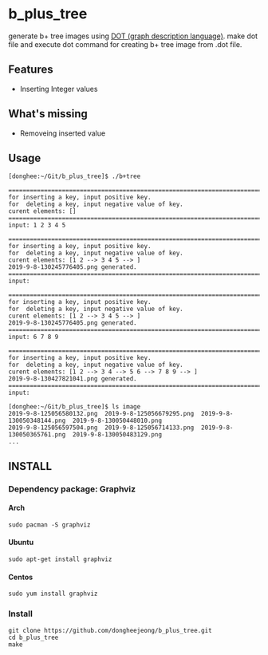 # b_plus_tree
generate b+ tree images using [DOT (graph description language)](https://en.wikipedia.org/wiki/DOT_(graph_description_language)).
make dot file and execute dot command for creating b+ tree image from .dot file.

## Features
*   Inserting Integer values


## What's missing
*   Removeing inserted value

## Usage
```text
[donghee:~/Git/b_plus_tree]$ ./b+tree
```
```text
================================================================================
for inserting a key, input positive key.
for  deleting a key, input negative value of key.
curent elements: []
================================================================================
input: 1 2 3 4 5
```
```text
================================================================================
for inserting a key, input positive key.
for  deleting a key, input negative value of key.
curent elements: [1 2 --> 3 4 5 --> ]
2019-9-8-130245776405.png generated.
================================================================================
input: 
```
```text
================================================================================
for inserting a key, input positive key.
for  deleting a key, input negative value of key.
curent elements: [1 2 --> 3 4 5 --> ]
2019-9-8-130245776405.png generated.
================================================================================
input: 6 7 8 9
```
```text
================================================================================
for inserting a key, input positive key.
for  deleting a key, input negative value of key.
curent elements: [1 2 --> 3 4 --> 5 6 --> 7 8 9 --> ]
2019-9-8-130427821041.png generated.
================================================================================
input: 
```
```text
[donghee:~/Git/b_plus_tree]$ ls image
2019-9-8-125056580132.png  2019-9-8-125056679295.png  2019-9-8-130050348144.png  2019-9-8-130050448010.png
2019-9-8-125056597504.png  2019-9-8-125056714133.png  2019-9-8-130050365761.png  2019-9-8-130050483129.png
...
```



## INSTALL
### Dependency package: Graphviz
#### Arch
```text
sudo pacman -S graphviz
```
#### Ubuntu
```text
sudo apt-get install graphviz
```
#### Centos
```text
sudo yum install graphviz
```

### Install
```text
git clone https://github.com/dongheejeong/b_plus_tree.git
cd b_plus_tree
make
```
